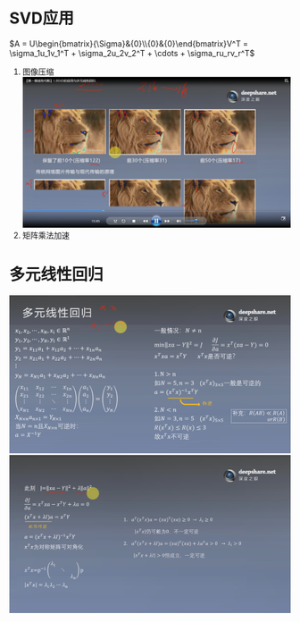 # SVD应用
$A = U\begin{bmatrix}{\Sigma}&{0}\\{0}&{0}\end{bmatrix}V^T = \sigma_1u_1v_1^T + \sigma_2u_2v_2^T + \cdots + \sigma_ru_rv_r^T$
1. 图像压缩
![](./img/1.9_1.png)
2. 矩阵乘法加速

# 多元线性回归
![](./img/1.9_2.png)
![](./img/1.9_3.png)
